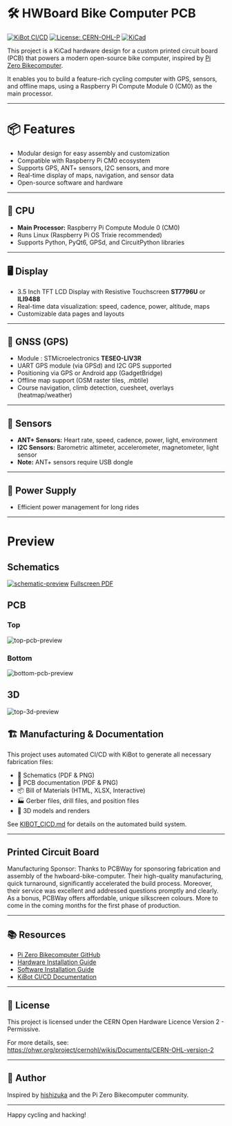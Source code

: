 # 🛠️ HWBoard Bike Computer PCB

[![KiBot CI/CD](https://github.com/axoulc/hwboard-bike-computer/workflows/KiBot%20CI%2FCD/badge.svg)](https://github.com/axoulc/hwboard-bike-computer/actions)
[![License: CERN-OHL-P](https://img.shields.io/badge/License-CERN--OHL--P--2.0-blue.svg)](https://github.com/axoulc/hwboard-bike-computer/blob/main/LICENSE)
[![KiCad](https://img.shields.io/badge/KiCad-9.0-blue.svg)](https://www.kicad.org/)

This project is a KiCad hardware design for a custom printed circuit board (PCB) that powers a modern open-source bike computer, inspired by [Pi Zero Bikecomputer](https://github.com/hishizuka/pizero_bikecomputer).

It enables you to build a feature-rich cycling computer with GPS, sensors, and offline maps, using a Raspberry Pi Compute Module 0 (CM0) as the main processor.

---

# 📦 Features
- Modular design for easy assembly and customization
- Compatible with Raspberry Pi CM0 ecosystem
- Supports GPS, ANT+ sensors, I2C sensors, and more
- Real-time display of maps, navigation, and sensor data
- Open-source software and hardware

---

## 🧠 CPU
- **Main Processor:** Raspberry Pi Compute Module 0 (CM0)
- Runs Linux (Raspberry Pi OS Trixie recommended)
- Supports Python, PyQt6, GPSd, and CircuitPython libraries

---

## 🖥️ Display
- 3.5 Inch TFT LCD Display with Resistive Touchscreen **ST7796U** or **ILI9488**
- Real-time data visualization: speed, cadence, power, altitude, maps
- Customizable data pages and layouts

---

## 📡 GNSS (GPS)
- Module : STMicroelectronics **TESEO-LIV3R**
- UART GPS module (via GPSd) and I2C GPS supported
- Positioning via GPS or Android app (GadgetBridge)
- Offline map support (OSM raster tiles, .mbtile)
- Course navigation, climb detection, cuesheet, overlays (heatmap/weather)

---

## 🧭 Sensors
- **ANT+ Sensors:** Heart rate, speed, cadence, power, light, environment
- **I2C Sensors:** Barometric altimeter, accelerometer, magnetometer, light sensor
- **Note:** ANT+ sensors require USB dongle

---

## 🔋 Power Supply
- Efficient power management for long rides

---

# Preview

## Schematics

[![schematic-preview](https://axoulc.github.io/hwboard-bike-computer/assets/schematics/hwboard-bike-computer-schematic.png)](https://axoulc.github.io/hwboard-bike-computer/assets/schematics/hwboard-bike-computer-schematic.pdf)
[Fullscreen PDF](https://axoulc.github.io/hwboard-bike-computer/assets/schematics/hwboard-bike-computer-schematic.pdf)

## PCB

### Top

![top-pcb-preview](https://axoulc.github.io/hwboard-bike-computer/assets/pcb/hwboard-bike-computer-top.png)

### Bottom

![bottom-pcb-preview](https://axoulc.github.io/hwboard-bike-computer/assets/pcb/hwboard-bike-computer-bottom.png)

## 3D

![top-3d-preview](https://axoulc.github.io/hwboard-bike-computer/assets/3d/hwboard-bike-computer-3d-top.png)

## 🏗️ Manufacturing & Documentation

This project uses automated CI/CD with KiBot to generate all necessary fabrication files:
- 📄 Schematics (PDF & PNG)
- 🔧 PCB documentation (PDF & PNG)
- 📦 Bill of Materials (HTML, XLSX, Interactive)
- 🏭 Gerber files, drill files, and position files
- 🎨 3D models and renders

See [KIBOT_CICD.md](KIBOT_CICD.md) for details on the automated build system.

---

## Printed Circuit Board 

Manufacturing Sponsor: Thanks to PCBWay for sponsoring fabrication and assembly of the hwboard-bike-computer. Their high-quality manufacturing, quick turnaround, significantly accelerated the build process. Moreover, their service was excellent and addressed questions promptly and clearly. As a bonus, PCBWay offers affordable, unique silkscreen colours.
More to come in the coming months for the first phase of production.

---

## 📚 Resources
- [Pi Zero Bikecomputer GitHub](https://github.com/hishizuka/pizero_bikecomputer)
- [Hardware Installation Guide](https://github.com/hishizuka/pizero_bikecomputer/blob/master/doc/hardware_installation.md)
- [Software Installation Guide](https://github.com/hishizuka/pizero_bikecomputer/blob/master/doc/software_installation.md)
- [KiBot CI/CD Documentation](KIBOT_CICD.md)

---

## 📝 License
This project is licensed under the CERN Open Hardware Licence Version 2 - Permissive.

For more details, see: https://ohwr.org/project/cernohl/wikis/Documents/CERN-OHL-version-2

---

## 🚴 Author
Inspired by [hishizuka](https://github.com/hishizuka/) and the Pi Zero Bikecomputer community.

---

Happy cycling and hacking!
